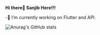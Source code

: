 **Hi there👋 Sanjib Here!!!**

 -🔭 I’m currently working on Flutter and API.

![Anurag's GitHub stats](https://github-readme-stats.vercel.app/api?username=SanjibLimbu&show_icons=true&theme=dark)

